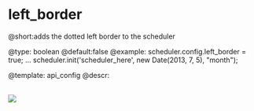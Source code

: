 left_border
=============
@short:adds the dotted left border to the scheduler
	

@type: boolean
@default:false
@example:
scheduler.config.left_border = true;
...
scheduler.init('scheduler_here', new Date(2013, 7, 5), "month");

@template:	api_config
@descr:

<br>

<img src="api/leftBorder_property.png"/>

